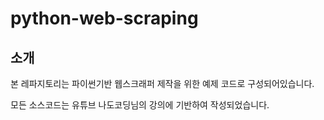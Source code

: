 # python-web-scraping
## 소개
본 레파지토리는 파이썬기반 웹스크래퍼 제작을 위한 예제 코드로 구성되어있습니다.

모든 소스코드는 유튜브 나도코딩님의 강의에 기반하여 작성되었습니다.

